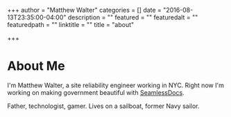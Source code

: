 +++
author = "Matthew Walter"
categories = []
date = "2016-08-13T23:35:00-04:00"
description = ""
featured = ""
featuredalt = ""
featuredpath = ""
linktitle = ""
title = "about"

+++

# About Me

I'm Matthew Walter, a site reliability engineer working in NYC. Right now I'm working on making government beautiful with [SeamlessDocs](http://www.seamlessdocs.com).

Father, technologist, gamer. Lives on a sailboat, former Navy sailor.
